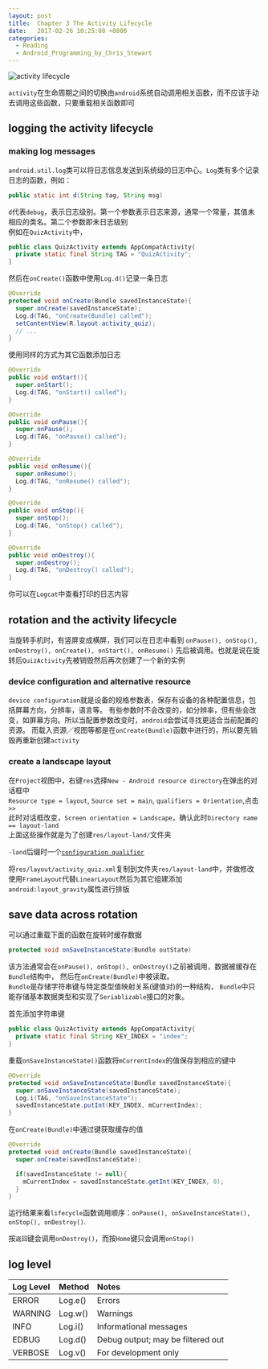 ```yaml
---
layout: post
title:  Chapter 3 The Activity Lifecycle
date:   2017-02-26 10:25:00 +0800
categories:
  - Reading
  - Android_Programming_by_Chris_Stewart
---
```


![activity lifecycle](https://developer.android.google.cn/images/training/basics/basic-lifecycle.png)

`activity`在生命周期之间的切换由`android`系统自动调用相关函数，而不应该手动去调用这些函数，只要重载相关函数即可

## logging the activity lifecycle

### making log messages

`android.util.log`类可以将日志信息发送到系统级的日志中心。`Log`类有多个记录日志的函数，例如：

```java
public static int d(String tag, String msg)
```

`d`代表`debug`，表示日志级别。第一个参数表示日志来源，通常一个常量，其值未相应的类名。第二个参数即未日志级别  
例如在`QuizActivity`中，

```java
public class QuizActivity extends AppCompatActivity{
  private static final String TAG = "QuizActivity";
}
```

然后在`onCreate()`函数中使用`Log.d()`记录一条日志

```java
@Override
protected void onCreate(Bundle savedInstanceState){
  super.onCreate(savedInstanceState);
  Log.d(TAG, "onCreate(Bundle) called");
  setContentView(R.layout.activity_quiz);
  // ...
}
```

使用同样的方式为其它函数添加日志

```java
@Override
public void onStart(){
  super.onStart();
  Log.d(TAG, "onStart() called");
}

@Override
public void onPause(){
  super.onPause();
  Log.d(TAG, "onPause() called");
}

@Override
public void onResume(){
  super.onResume();
  Log.d(TAG, "onResume() called");
}

@Override
public void onStop(){
  super.onStop();
  Log.d(TAG, "onStop() called");
}

@Override
public void onDestroy(){
  super.onDestroy();
  Log.d(TAG, "onDestroy() called");
}
```

你可以在`Logcat`中查看打印的日志内容

## rotation and the activity lifecycle

当旋转手机时，有竖屏变成横屏，我们可以在日志中看到
`onPause(), onStop(), onDestroy(), onCreate(), onStart(), onResume()`
先后被调用。也就是说在旋转后`QuizActivity`先被销毁然后再次创建了一个新的实例

### device configuration and alternative resource

`device configuration`就是设备的规格参数表，保存有设备的各种配置信息，包括屏幕方向，分辨率，语言等。
有些参数时不会改变的，如分辨率，但有些会改变，如屏幕方向。所以当配置参数改变时，`android`会尝试寻找更适合当前配置的资源。
而载入资源／视图等都是在`onCreate(Bundle)`函数中进行的，所以要先销毁再重新创建`activity`

### create a landscape layout

在`Project`视图中，右键`res`选择`New - Android resource directory`在弹出的对话框中  
`Resource type = layout`, `Source set = main`, `qualifiers = Orientation`,点击`>>`  
此时对话框改变，`Screen orientation = Landscape`，确认此时`Directory name == layout-land`  
上面这些操作就是为了创建`res/layout-land/`文件夹

`-land`后缀时一个[`configuration qualifier`](https://developer.android.google.cn/guide/topics/resources/providing-resources.html)

将`res/layout/activity_quiz.xml`复制到文件夹`res/layout-land`中，并做修改  
使用`FrameLayout`代替`LinearLayout`然后为其它组建添加`android:layout_gravity`属性进行排版

## save data across rotation

可以通过重载下面的函数在旋转时缓存数据

```java
protected void onSaveInstanceState(Bundle outState)
```

该方法通常会在`onPause(), onStop(), onDestroy()`之前被调用，数据被缓存在`Bundle`结构中，
然后在`onCreate(Bundle)`中被读取。  
`Bundle`是存储字符串键与特定类型值映射关系(键值对)的一种结构，
`Bundle`中只能存储基本数据类型和实现了`Seriablizable`接口的对象。

首先添加字符串键

```java
public class QuizActivity extends AppCompatActivity{
  private static final String KEY_INDEX = "index";
}
```

重载`onSaveInstanceState()`函数将`mCurrentIndex`的值保存到相应的键中

```java
@Override
protected void onSaveInstanceState(Bundle savedInstanceState){
  super.onSaveInstanceState(savedInstanceState);
  Log.i(TAG, "onSaveInstanceState");
  savedInstanceState.putInt(KEY_INDEX, mCurrentIndex);
}
```

在`onCreate(Bundle)`中通过键获取缓存的值

```java
@Override
protected void onCreate(Bundle savedInstanceState){
  super.onCreate(savedInstanceState);

  if(savedInstanceState != null){
    mCurrentIndex = savedInstanceState.getInt(KEY_INDEX, 0);
  }
}
```

运行结果来看`lifecycle`函数调用顺序：`onPause(), onSaveInstanceState(), onStop(), onDestroy()`.

按`返回`键会调用`onDestroy()`，而按`Home`键只会调用`onStop()`

## log level

| Log Level | Method | Notes |
| :-------- | :----- | :---- |
| ERROR | Log.e() | Errors |
| WARNING | Log.w() | Warnings |
| INFO | Log.i() | Informational messages |
| EDBUG | Log.d() | Debug output; may be filtered out |
| VERBOSE | Log.v() | For development only |

